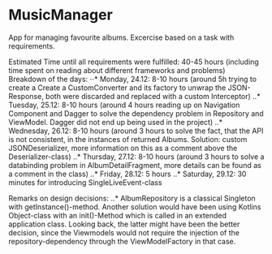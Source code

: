 # MusicManager
App for managing favourite albums. Excercise based on a task with requirements.

Estimated Time until all requirements were fulfilled: 40-45 hours (including time spent on reading about different frameworks and problems)
Breakdown of the days:
⋅⋅* Monday, 24.12: 8-10 hours (around 5h trying to create a Create a CustomConverter and its factory to unwrap the JSON-Response, both were discarded and replaced with a custom Interceptor)
..* Tuesday, 25.12: 8-10 hours (around 4 hours reading up on Navigation Component and Dagger to solve the dependency problem in Repository and ViewModel. Dagger did not end up being used in the project)
..* Wednesday, 26.12: 8-10 hours (around 3 hours to solve the fact, that the API is not consistent, in the instances of returned Albums. Solution: custom JSONDeserializer, more information on this as a comment above the Deserializer-class)
..* Thursday, 27.12: 8-10 hours (around 3 hours to solve a databinding problem in AlbumDetailFragment, more details can be found as a comment in the class)
..* Friday, 28.12: 5 hours 
..* Saturday, 29.12: 30 minutes for introducing SingleLiveEvent-class

Remarks on design decisions:
..* AlbumRepository is a classical Singleton with getInstance()-method. Another solution would have been using Kotlins Object-class with an init()-Method which is called in an extended application class. Looking back, the latter might have been the better decision, since the Viewmodels would not require the injection of the repository-dependency through the ViewModelFactory in that case.
